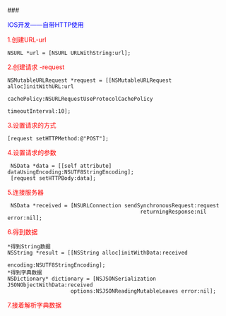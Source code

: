 ###<div style="color:#00F">IOS开发——自带HTTP使用</div>
<div style="color:#F00">1.创建URL-url</div>
       
    NSURL *url = [NSURL URLWithString:url];
    
<div style="color:#F00">2.创建请求 -request</div>
    
    NSMutableURLRequest *request = [[NSMutableURLRequest alloc]initWithURL:url
                                        cachePolicy:NSURLRequestUseProtocolCachePolicy 
                                                            timeoutInterval:10];   
<div style="color:#F00">3.设置请求的方式</div>

    [request setHTTPMethod:@"POST"];                                                    
<div style="color:#F00">4.设置请求的参数</div>    
     
     NSData *data = [[self attribute] dataUsingEncoding:NSUTF8StringEncoding];
     [request setHTTPBody:data];
<div style="color:#F00">5.连接服务器</div>

     NSData *received = [NSURLConnection sendSynchronousRequest:request    
                                              returningResponse:nil error:nil];     
<div style="color:#F00">6.得到数据</div>
   
    *得到String数据
    NSString *result = [[NSString alloc]initWithData:received 
                                                 encoding:NSUTF8StringEncoding];   
    *得到字典数据
    NSDictionary* dictionary = [NSJSONSerialization JSONObjectWithData:received 
                        options:NSJSONReadingMutableLeaves error:nil];                                                                                        
<div style="color:#F00">7.接着解析字典数据</div>  